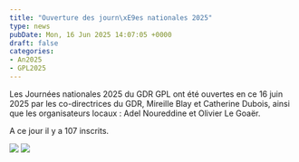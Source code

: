 ```yaml
---
title: "Ouverture des journ\xE9es nationales 2025"
type: news
pubDate: Mon, 16 Jun 2025 14:07:05 +0000
draft: false
categories:
- An2025
- GPL2025
---
```


Les Journées nationales 2025 du GDR GPL ont été ouvertes en ce 16 juin 2025 par les co-directrices du GDR, Mireille Blay et Catherine Dubois, ainsi que les organisateurs locaux : Adel Noureddine et Olivier Le Goaër.

A ce jour il y a 107 inscrits.

![](https://gdr-gpl.cnrs.fr/wp-content/uploads/2025/06/GPL25_ouverture1.jpg) ![](https://gdr-gpl.cnrs.fr/wp-content/uploads/2025/06/GPL65_Ouverture2.jpg)
